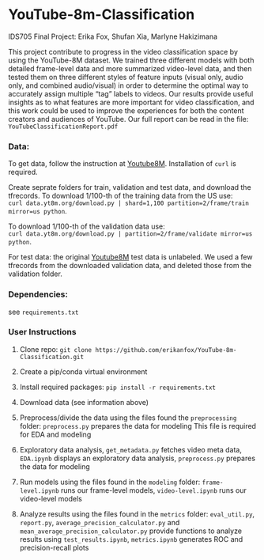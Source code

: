 # YouTube-8m-Classification
IDS705 Final Project: Erika Fox, Shufan Xia, Marlyne Hakizimana

This project contribute to progress in the video classification space by using the YouTube-8M dataset. We trained three different models with both detailed frame-level data and more summarized video-level data, and then tested them on three different styles of feature inputs (visual only, audio only, and combined audio/visual) in order to determine the optimal way to accurately assign multiple “tag” labels to videos. Our results provide useful insights as to what features are more important for video classification, and this work could be used to improve the experiences for both the content creators and audiences of YouTube. Our full report can be read in the file: `YouTubeClassificationReport.pdf` 


### Data:
  To get data, follow the instruction at [Youtube8M](https://research.google.com/youtube8m/download.html). Installation of `curl` is required.
  
  Create seprate folders for train, validation and test data, and download the  tfrecords. To download 1/100-th of the training data from the US use:<br>
  `curl data.yt8m.org/download.py | shard=1,100 partition=2/frame/train mirror=us python`. 
  
  To download 1/100-th of the validation data use:<br>
  `curl data.yt8m.org/download.py | partition=2/frame/validate mirror=us python`.
  
  For test data: the original  [Youtube8M](https://research.google.com/youtube8m/download.html) test data is unlabeled. We used a few tfrecords from the downloaded validation data, and deleted those from the validation folder.
  
### Dependencies:
  see `requirements.txt`


### User Instructions

1) Clone repo: `git clone https://github.com/erikanfox/YouTube-8m-Classification.git`
2) Create a pip/conda virtual environment
3) Install required packages: `pip install -r requirements.txt`
4) Download data (see information above)
5) Preprocess/divide the data using the files found the `preprocessing` folder:
    `preprocess.py` prepares the data for modeling
    This file is required for EDA and modeling
    
6) Exploratory data analysis,
    `get_metadata.py` fetches video meta data,
    `EDA.ipynb` displays an exploratory data analysis,
    `preprocess.py` prepares the data for modeling
    
6) Run models using the files found in the `modeling` folder: 
       `frame-level.ipynb` runs our frame-level models,
        `video-level.ipynb` runs our video-level models
    
7) Analyze results using the files found in the `metrics` folder:
     `eval_util.py`, `report.py`, `average_precision_calculator.py` and `mean_average_precision_calculator.py` provide functions to analyze results using `test_results.ipynb`, `metrics.ipynb` generates ROC and precision-recall plots

